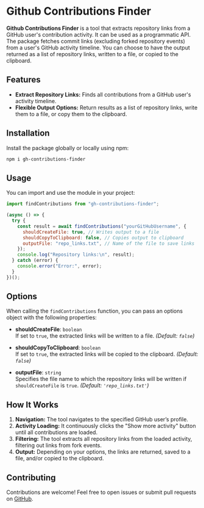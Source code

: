 # Github Contributions Finder

**Github Contributions Finder** is a tool that extracts repository links from a GitHub user's contribution activity. It can be used as a programmatic API. The package fetches commit links (excluding forked repository events) from a user's GitHub activity timeline. You can choose to have the output returned as a list of repository links, written to a file, or copied to the clipboard.

## Features

- **Extract Repository Links:** Finds all contributions from a GitHub user's activity timeline.
- **Flexible Output Options:** Return results as a list of repository links, write them to a file, or copy them to the clipboard.

## Installation

Install the package globally or locally using npm:

```bash
npm i gh-contributions-finder
```

## Usage

You can import and use the module in your project:

```javascript
import findContributions from "gh-contributions-finder";

(async () => {
  try {
    const result = await findContributions("yourGitHubUsername", {
      shouldCreateFile: true, // Writes output to a file
      shouldCopyToClipboard: false, // Copies output to clipboard
      outputFile: "repo_links.txt", // Name of the file to save links
    });
    console.log("Repository links:\n", result);
  } catch (error) {
    console.error("Error:", error);
  }
})();
```

## Options

When calling the `findContributions` function, you can pass an options object with the following properties:

- **shouldCreateFile**: `boolean`  
  If set to `true`, the extracted links will be written to a file. _(Default: `false`)_

- **shouldCopyToClipboard**: `boolean`  
  If set to `true`, the extracted links will be copied to the clipboard. _(Default: `false`)_

- **outputFile**: `string`  
  Specifies the file name to which the repository links will be written if `shouldCreateFile` is `true`. _(Default: `'repo_links.txt'`)_

## How It Works

1. **Navigation:** The tool navigates to the specified GitHub user’s profile.
2. **Activity Loading:** It continuously clicks the "Show more activity" button until all contributions are loaded.
3. **Filtering:** The tool extracts all repository links from the loaded activity, filtering out links from fork events.
4. **Output:** Depending on your options, the links are returned, saved to a file, and/or copied to the clipboard.

## Contributing

Contributions are welcome! Feel free to open issues or submit pull requests on [GitHub](https://github.com/rparth07/gh-contributions-finder).

